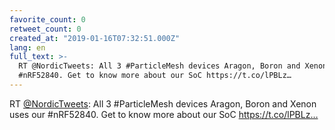 ```yaml
---
favorite_count: 0
retweet_count: 0
created_at: "2019-01-16T07:32:51.000Z"
lang: en
full_text: >-
  RT @NordicTweets: All 3 #ParticleMesh devices Aragon, Boron and Xenon uses our
  #nRF52840. Get to know more about our SoC https://t.co/lPBLz…
---
```


RT [@NordicTweets](https://twitter.com/NordicTweets): All 3 #ParticleMesh
devices Aragon, Boron and Xenon uses our #nRF52840. Get to know more about our
SoC https://t.co/lPBLz…

